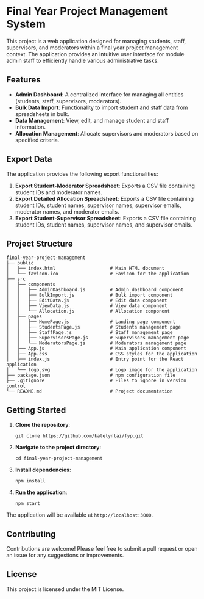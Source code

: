 # Final Year Project Management System

This project is a web application designed for managing students, staff, supervisors, and moderators within a final year project management context. The application provides an intuitive user interface for module admin staff to efficiently handle various administrative tasks.

## Features

- **Admin Dashboard**: A centralized interface for managing all entities (students, staff, supervisors, moderators).
- **Bulk Data Import**: Functionality to import student and staff data from spreadsheets in bulk.
- **Data Management**: View, edit, and manage student and staff information.
- **Allocation Management**: Allocate supervisors and moderators based on specified criteria.

## Export Data

The application provides the following export functionalities:

1. **Export Student-Moderator Spreadsheet**: Exports a CSV file containing student IDs and moderator names.
2. **Export Detailed Allocation Spreadsheet**: Exports a CSV file containing student IDs, student names, supervisor names, supervisor emails, moderator names, and moderator emails.
3. **Export Student-Supervisor Spreadsheet**: Exports a CSV file containing student IDs, student names, supervisor names, and supervisor emails.

## Project Structure

```
final-year-project-management
├── public
│   ├── index.html                    # Main HTML document
│   └── favicon.ico                   # Favicon for the application
├── src
│   ├── components
│   │   ├── AdminDashboard.js         # Admin dashboard component
│   │   ├── BulkImport.js             # Bulk import component
│   │   ├── EditData.js               # Edit data component
│   │   ├── ViewData.js               # View data component
│   │   └── Allocation.js             # Allocation component
│   ├── pages
│   │   ├── HomePage.js               # Landing page component
│   │   ├── StudentsPage.js           # Students management page
│   │   ├── StaffPage.js              # Staff management page
│   │   ├── SupervisorsPage.js        # Supervisors management page
│   │   └── ModeratorsPage.js         # Moderators management page
│   ├── App.js                        # Main application component
│   ├── App.css                       # CSS styles for the application
│   ├── index.js                      # Entry point for the React application
│   └── logo.svg                      # Logo image for the application
├── package.json                      # npm configuration file
├── .gitignore                        # Files to ignore in version control
└── README.md                         # Project documentation
```

## Getting Started

1. **Clone the repository**:
   ```
   git clone https://github.com/katelynlai/fyp.git
   ```

2. **Navigate to the project directory**:
   ```
   cd final-year-project-management
   ```

3. **Install dependencies**:
   ```
   npm install
   ```

4. **Run the application**:
   ```
   npm start
   ```

The application will be available at `http://localhost:3000`.

## Contributing

Contributions are welcome! Please feel free to submit a pull request or open an issue for any suggestions or improvements.

## License

This project is licensed under the MIT License.
